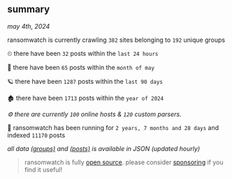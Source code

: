 
## summary
_may 4th, 2024_

ransomwatch is currently crawling `382` sites belonging to `192` unique groups

⏲ there have been `32` posts within the `last 24 hours`

🦈 there have been `65` posts within the `month of may`

🪐 there have been `1287` posts within the `last 90 days`

🏚 there have been `1713` posts within the `year of 2024`

_⚙️ there are currently `100` online hosts & `120` custom parsers._

🦕 ransomwatch has been running for `2 years, 7 months and 28 days` and indexed `11170` posts

_all data  [(groups)](http://ransomwhat.telemetry.ltd/groups) and [(posts)](http://ransomwhat.telemetry.ltd/posts) is available in JSON (updated hourly)_

> ransomwatch is fully [open source](https://github.com/joshhighet/ransomwatch#ransomwatch--). please consider [sponsoring](https://github.com/sponsors/joshhighet) if you find it useful!
